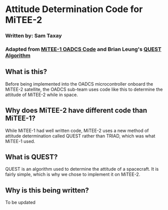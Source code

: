 # Attitude Determination Code for MiTEE-2

### Written by: Sam Taxay
### Adapted from [MiTEE-1 OADCS Code](https://gitlab.eecs.umich.edu/mitee-oadcs/attitude-determination-for-mitee-1/-/tree/main/) and Brian Leung's [QUEST Algorithm](https://github.com/bleung329/py_QUEST)

## What is this?

Before being implemented into the OADCS microcontroller onboard the MiTEE-2 satellite, the OADCS sub-team uses code like this to determine the attitude of MiTEE-2 while in space.

## Why does MiTEE-2 have different code than MiTEE-1?

While MiTEE-1 had well written code, MiTEE-2 uses a new method of attitude determination called QUEST rather than TRIAD, which was what MiTEE-1 used. 

## What is QUEST?

QUEST is an algorithm used to determine the attitude of a spacecraft. It is fairly simple, which is why we chose to implement it on MiTEE-2.

## Why is this being written?

To be updated

